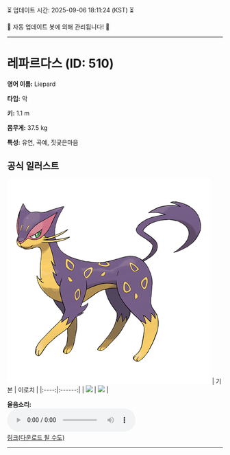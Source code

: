 
⏳ 업데이트 시간: 2025-09-06 18:11:24 (KST) ⏳

🤖 자동 업데이트 봇에 의해 관리됩니다! 🤖

---

# 레파르다스 (ID: 510)
**영어 이름:** Liepard

**타입:** 악

**키:** 1.1 m

**몸무게:** 37.5 kg

**특성:** 유연, 곡예, 짓궂은마음

## 공식 일러스트
![](https://raw.githubusercontent.com/PokeAPI/sprites/master/sprites/pokemon/other/official-artwork/510.png)
| 기본 | 이로치 |
|:----:|:------:|
| <img src="http://play.pokemonshowdown.com/sprites/ani/liepard.gif" width="200"> | <img src="http://play.pokemonshowdown.com/sprites/ani-shiny/liepard.gif" width="200"> |

**울음소리:**<br><audio controls src="https://raw.githubusercontent.com/PokeAPI/cries/main/cries/pokemon/latest/510.ogg"></audio><br> [링크(다운로드 될 수도)](https://raw.githubusercontent.com/PokeAPI/cries/main/cries/pokemon/latest/510.ogg)


---
